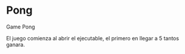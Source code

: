 # Pong
Game Pong

El juego comienza al abrir el ejecutable, el primero en llegar a 5 tantos ganara. 
